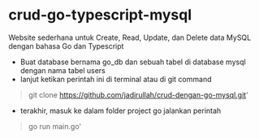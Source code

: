 # crud-go-typescript-mysql

Website sederhana untuk Create, Read, Update, dan Delete data MySQL dengan bahasa Go dan Typescript

- Buat database bernama go_db dan sebuah tabel di database mysql dengan nama tabel users
- lanjut ketikan perintah ini di terminal atau di git command
> git clone https://github.com/jadirullah/crud-dengan-go-mysql.git'
- terakhir, masuk ke dalam folder project go jalankan perintah
> go run main.go'
